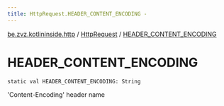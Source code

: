 ```yaml
---
title: HttpRequest.HEADER_CONTENT_ENCODING - 
---
```


[be.zvz.kotlininside.http](../index.html) / [HttpRequest](index.html) / [HEADER_CONTENT_ENCODING](./-h-e-a-d-e-r_-c-o-n-t-e-n-t_-e-n-c-o-d-i-n-g.html)

# HEADER_CONTENT_ENCODING

`static val HEADER_CONTENT_ENCODING: String`

'Content-Encoding' header name

